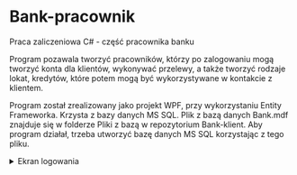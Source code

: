 # Bank-pracownik
Praca zaliczeniowa C# - część pracownika banku

Program pozawala tworzyć pracowników, którzy po zalogowaniu mogą tworzyć konta dla klientów, wykonywać przelewy, a także tworzyć rodzaje lokat, kredytów, które potem mogą być wykorzystywane w kontakcie z klientem. 

Program został zrealizowany jako projekt WPF, przy wykorzystaniu Entity Frameworka. Krzysta z bazy danych MS SQL.
Plik z bazą danych Bank.mdf znajduje się w folderze Pliki z bazą w repozytorium Bank-klient. Aby program działał, trzeba utworzyć bazę danych MS SQL korzystając z tego pliku.

<details >
 <summary>Ekran logowania</summary>
<a href="https://ibb.co/kgQVmd2"><img src="https://i.ibb.co/jvg9Jpk/UO0013.jpg" alt="UO0013" border="0"></a>

<details >
 <summary> Ekran rejestracji pracownika </summary>
<a href="https://ibb.co/kJxxyr2"><img src="https://i.ibb.co/9hNNvfH/UO0033.jpg" alt="UO0033" border="0"></a>

<details >
 <summary> Ekran po zalogowaniu </summary>
<a href="https://ibb.co/PcNkktN"><img src="https://i.ibb.co/K2XnnmX/UO0014.jpg" alt="UO0014" border="0"></a>
<details >
 <summary> Wyświetleni klienci </summary>
<a href="https://ibb.co/crYDv7f"><img src="https://i.ibb.co/vjXZBKy/UO0015.jpg" alt="UO0015" border="0"></a>
<details >
 <summary> Ekran dodawania klienta </summary>
<a href="https://imgbb.com/"><img src="https://i.ibb.co/X41FyMB/UO0016.jpg" alt="UO0016" border="0"></a>
<details >
 <summary> Ekran edycji klienta </summary>
<a href="https://ibb.co/S0mqxG9"><img src="https://i.ibb.co/ftNmSLP/UO0018.jpg" alt="UO0018" border="0"></a><br /><a target='_blank' href='https://pl.imgbb.com/'>imgur my images</a><br />
<details >
 <summary> Wyświetlenie szczegółów klienta </summary>
<a href="https://ibb.co/ZNS3zqB"><img src="https://i.ibb.co/M9fbkFc/UO0020.jpg" alt="UO0020" border="0"></a>

<details >
 <summary> Lista kredytów </summary>
<a href="https://ibb.co/F6DHq34"><img src="https://i.ibb.co/R2Dj4bT/UO0023.jpg" alt="UO0023" border="0"></a>
<details >
 <summary> Przyznawanie kredytu klientowi </summary>
<a href="https://ibb.co/qmqHPbt"><img src="https://i.ibb.co/bNw48pS/UO0024.jpg" alt="UO0024" border="0"></a>
<details >
 <summary> Lista lokat </summary>
<a href="https://ibb.co/fMh3zZc"><img src="https://i.ibb.co/b1S4MYf/UO0027.jpg" alt="UO0027" border="0"></a>
 <details >
 <summary> Przydzielanie lokaty klientowi </summary>
<a href="https://ibb.co/ZGSzpcB"><img src="https://i.ibb.co/DzYfHw9/UO0028.jpg" alt="UO0028" border="0"></a>
 <details >
 <summary> Lista przelewów </summary>
<a href="https://ibb.co/RN6L8ms"><img src="https://i.ibb.co/bFvptZC/UO0029.jpg" alt="UO0029" border="0"></a>
 <details >
 <summary> Dodawanie przelewu </summary>
<a href="https://ibb.co/xLZGLTV"><img src="https://i.ibb.co/1QcKQWH/UO0030.jpg" alt="UO0030" border="0"></a>
 <details >
 <summary> Przeprowadzanie wpłaty </summary>
<a href="https://ibb.co/jrLbGFC"><img src="https://i.ibb.co/CHnmvFj/UO0031.jpg" alt="UO0031" border="0"></a><br /><a target='_blank' href='https://pl.imgbb.com/'>lightshot gallery</a><br />
 <details >
 <summary> Wyświetlenie listy pracowników </summary>
<a href="https://ibb.co/KKfzngF"><img src="https://i.ibb.co/mN2FpK6/UO0032.jpg" alt="UO0032" border="0"></a>
 <details >
 <summary> Dodawanie pracownika </summary>
<a href="https://ibb.co/kJxxyr2"><img src="https://i.ibb.co/9hNNvfH/UO0033.jpg" alt="UO0033" border="0"></a>
 <details >
 <summary> Lista kredytów </summary>
   <a href="https://ibb.co/wJXFXqK"><img src="https://i.ibb.co/FsMLM1B/UO0036.jpg" alt="UO0036" border="0"></a>
 <details >
 <summary> Dodawanie kredytu </summary>
<a href="https://ibb.co/NxXy96c"><img src="https://i.ibb.co/SN23tXF/UO0037.jpg" alt="UO0037" border="0"></a>
  <details >
 <summary> Lista lokat </summary>
<a href="https://ibb.co/BrC9tPJ"><img src="https://i.ibb.co/cCrj1v9/UO0039.jpg" alt="UO0039" border="0"></a>
  <details >
 <summary> dodawanie lokaty </summary>
<a href="https://ibb.co/k21X9MC"><img src="https://i.ibb.co/v4YkQDn/UO0040.jpg" alt="UO0040" border="0"></a>
